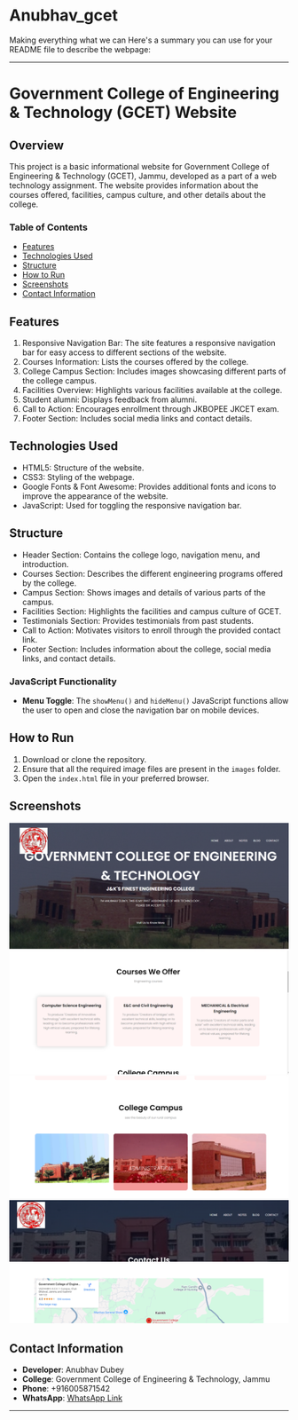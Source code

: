 # Anubhav_gcet
Making everything what we can
Here's a summary you can use for your README file to describe the webpage:

---

# Government College of Engineering & Technology (GCET) Website

## Overview

This project is a basic informational website for Government College of Engineering & Technology (GCET), Jammu, developed as a part of a web technology assignment. The website provides information about the courses offered, facilities, campus culture, and other details about the college. 

### Table of Contents

- [Features](#features)
- [Technologies Used](#technologies-used)
- [Structure](#structure)
- [How to Run](#how-to-run)
- [Screenshots](#screenshots)
- [Contact Information](#contact-information)

## Features

1. Responsive Navigation Bar: The site features a responsive navigation bar for easy access to different sections of the website.
2. Courses Information: Lists the courses offered by the college.
3. College Campus Section: Includes images showcasing different parts of the college campus.
4. Facilities Overview: Highlights various facilities available at the college.
5. Student alumni: Displays feedback from alumni.
6. Call to Action: Encourages enrollment through JKBOPEE JKCET exam.
7. Footer Section: Includes social media links and contact details.

## Technologies Used

- HTML5: Structure of the website.
- CSS3: Styling of the webpage.
- Google Fonts & Font Awesome: Provides additional fonts and icons to improve the appearance of the website.
- JavaScript: Used for toggling the responsive navigation bar.

## Structure

- Header Section: Contains the college logo, navigation menu, and introduction.
- Courses Section: Describes the different engineering programs offered by the college.
- Campus Section: Shows images and details of various parts of the campus.
- Facilities Section: Highlights the facilities and campus culture of GCET.
- Testimonials Section: Provides testimonials from past students.
- Call to Action: Motivates visitors to enroll through the provided contact link.
- Footer Section: Includes information about the college, social media links, and contact details.

### JavaScript Functionality

- **Menu Toggle**: The `showMenu()` and `hideMenu()` JavaScript functions allow the user to open and close the navigation bar on mobile devices.

## How to Run

1. Download or clone the repository.
2. Ensure that all the required image files are present in the `images` folder.
3. Open the `index.html` file in your preferred browser.

## Screenshots
![Screenshot 1](screenshots/1.png)
![Screenshot 2](screenshots/2.png)
![Screenshot 3](screenshots/3.png)
![Screenshot 4](screenshots/4.png)


## Contact Information

- **Developer**: Anubhav Dubey
- **College**: Government College of Engineering & Technology, Jammu
- **Phone**: +916005871542
- **WhatsApp**: [WhatsApp Link](https://chat.whatsapp.com/FnhzBpbdbBIJX1i3jmC88X)

---
